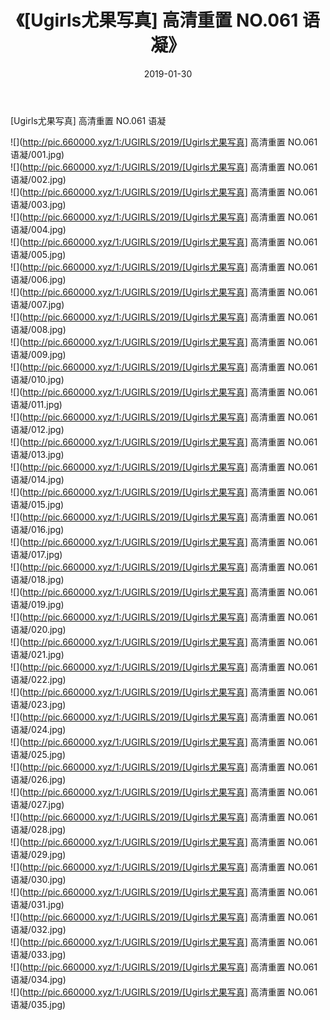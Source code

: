 ﻿---
layout: post
title:  《[Ugirls尤果写真] 高清重置 NO.061 语凝》
date:   2019-01-30
img: http://pic.660000.xyz/1:/UGIRLS/2019/[Ugirls尤果写真] 高清重置 NO.061 语凝/000.jpg
categories: [美女, 清纯, 唯美]
---

[Ugirls尤果写真] 高清重置 NO.061 语凝

 ![](http://pic.660000.xyz/1:/UGIRLS/2019/[Ugirls尤果写真] 高清重置 NO.061 语凝/001.jpg) <br>![](http://pic.660000.xyz/1:/UGIRLS/2019/[Ugirls尤果写真] 高清重置 NO.061 语凝/002.jpg) <br>![](http://pic.660000.xyz/1:/UGIRLS/2019/[Ugirls尤果写真] 高清重置 NO.061 语凝/003.jpg) <br>![](http://pic.660000.xyz/1:/UGIRLS/2019/[Ugirls尤果写真] 高清重置 NO.061 语凝/004.jpg) <br>![](http://pic.660000.xyz/1:/UGIRLS/2019/[Ugirls尤果写真] 高清重置 NO.061 语凝/005.jpg) <br>![](http://pic.660000.xyz/1:/UGIRLS/2019/[Ugirls尤果写真] 高清重置 NO.061 语凝/006.jpg) <br>![](http://pic.660000.xyz/1:/UGIRLS/2019/[Ugirls尤果写真] 高清重置 NO.061 语凝/007.jpg) <br>![](http://pic.660000.xyz/1:/UGIRLS/2019/[Ugirls尤果写真] 高清重置 NO.061 语凝/008.jpg) <br>![](http://pic.660000.xyz/1:/UGIRLS/2019/[Ugirls尤果写真] 高清重置 NO.061 语凝/009.jpg) <br>![](http://pic.660000.xyz/1:/UGIRLS/2019/[Ugirls尤果写真] 高清重置 NO.061 语凝/010.jpg) <br>![](http://pic.660000.xyz/1:/UGIRLS/2019/[Ugirls尤果写真] 高清重置 NO.061 语凝/011.jpg) <br>![](http://pic.660000.xyz/1:/UGIRLS/2019/[Ugirls尤果写真] 高清重置 NO.061 语凝/012.jpg) <br>![](http://pic.660000.xyz/1:/UGIRLS/2019/[Ugirls尤果写真] 高清重置 NO.061 语凝/013.jpg) <br>![](http://pic.660000.xyz/1:/UGIRLS/2019/[Ugirls尤果写真] 高清重置 NO.061 语凝/014.jpg) <br>![](http://pic.660000.xyz/1:/UGIRLS/2019/[Ugirls尤果写真] 高清重置 NO.061 语凝/015.jpg) <br>![](http://pic.660000.xyz/1:/UGIRLS/2019/[Ugirls尤果写真] 高清重置 NO.061 语凝/016.jpg) <br>![](http://pic.660000.xyz/1:/UGIRLS/2019/[Ugirls尤果写真] 高清重置 NO.061 语凝/017.jpg) <br>![](http://pic.660000.xyz/1:/UGIRLS/2019/[Ugirls尤果写真] 高清重置 NO.061 语凝/018.jpg) <br>![](http://pic.660000.xyz/1:/UGIRLS/2019/[Ugirls尤果写真] 高清重置 NO.061 语凝/019.jpg) <br>![](http://pic.660000.xyz/1:/UGIRLS/2019/[Ugirls尤果写真] 高清重置 NO.061 语凝/020.jpg) <br>![](http://pic.660000.xyz/1:/UGIRLS/2019/[Ugirls尤果写真] 高清重置 NO.061 语凝/021.jpg) <br>![](http://pic.660000.xyz/1:/UGIRLS/2019/[Ugirls尤果写真] 高清重置 NO.061 语凝/022.jpg) <br>![](http://pic.660000.xyz/1:/UGIRLS/2019/[Ugirls尤果写真] 高清重置 NO.061 语凝/023.jpg) <br>![](http://pic.660000.xyz/1:/UGIRLS/2019/[Ugirls尤果写真] 高清重置 NO.061 语凝/024.jpg) <br>![](http://pic.660000.xyz/1:/UGIRLS/2019/[Ugirls尤果写真] 高清重置 NO.061 语凝/025.jpg) <br>![](http://pic.660000.xyz/1:/UGIRLS/2019/[Ugirls尤果写真] 高清重置 NO.061 语凝/026.jpg) <br>![](http://pic.660000.xyz/1:/UGIRLS/2019/[Ugirls尤果写真] 高清重置 NO.061 语凝/027.jpg) <br>![](http://pic.660000.xyz/1:/UGIRLS/2019/[Ugirls尤果写真] 高清重置 NO.061 语凝/028.jpg) <br>![](http://pic.660000.xyz/1:/UGIRLS/2019/[Ugirls尤果写真] 高清重置 NO.061 语凝/029.jpg) <br>![](http://pic.660000.xyz/1:/UGIRLS/2019/[Ugirls尤果写真] 高清重置 NO.061 语凝/030.jpg) <br>![](http://pic.660000.xyz/1:/UGIRLS/2019/[Ugirls尤果写真] 高清重置 NO.061 语凝/031.jpg) <br>![](http://pic.660000.xyz/1:/UGIRLS/2019/[Ugirls尤果写真] 高清重置 NO.061 语凝/032.jpg) <br>![](http://pic.660000.xyz/1:/UGIRLS/2019/[Ugirls尤果写真] 高清重置 NO.061 语凝/033.jpg) <br>![](http://pic.660000.xyz/1:/UGIRLS/2019/[Ugirls尤果写真] 高清重置 NO.061 语凝/034.jpg) <br>![](http://pic.660000.xyz/1:/UGIRLS/2019/[Ugirls尤果写真] 高清重置 NO.061 语凝/035.jpg) <br>